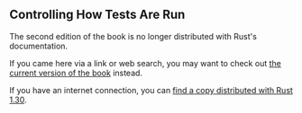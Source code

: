 ## Controlling How Tests Are Run

The second edition of the book is no longer distributed with Rust's documentation.

If you came here via a link or web search, you may want to check out [the current
version of the book](../ch11-02-running-tests.md) instead.

If you have an internet connection, you can [find a copy distributed with
Rust
1.30](https://doc.rust-lang.org/1.30.0/book/second-edition/ch11-02-running-tests.html).